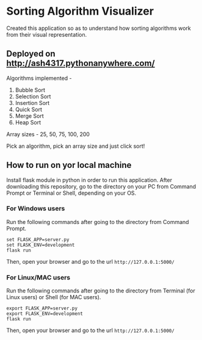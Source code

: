 # Sorting Algorithm Visualizer
Created this application so as to understand how sorting algorithms work from their visual representation.

## Deployed on http://ash4317.pythonanywhere.com/

Algorithms implemented -
1. Bubble Sort 
2. Selection Sort 
3. Insertion Sort 
4. Quick Sort 
5. Merge Sort 
6. Heap Sort 

Array sizes - 25, 50, 75, 100, 200

Pick an algorithm, pick an array size and just click sort!

## How to run on yor local machine
Install flask module in python in order to run this application. After downloading this repository, go to the directory on your PC from Command Prompt or Terminal or Shell, depending on your OS.
### For Windows users
Run the following commands after going to the directory from Command Prompt.<br>
```
set FLASK_APP=server.py
set FLASK_ENV=development
flask run
```
Then, open your browser and go to the url `http://127.0.0.1:5000/`
### For Linux/MAC users
Run the following commands after going to the directory from Terminal (for Linux users) or Shell (for MAC users).<br>
```
export FLASK_APP=server.py
export FLASK_ENV=development
flask run
```
Then, open your browser and go to the url `http://127.0.0.1:5000/`
